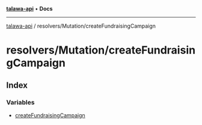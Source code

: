 [**talawa-api**](../../../README.md) • **Docs**

***

[talawa-api](../../../modules.md) / resolvers/Mutation/createFundraisingCampaign

# resolvers/Mutation/createFundraisingCampaign

## Index

### Variables

- [createFundraisingCampaign](variables/createFundraisingCampaign.md)
